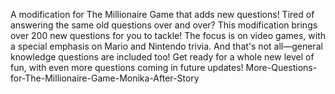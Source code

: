 A modification for The Millionaire Game that adds new questions! Tired of answering the same old questions over and over? This modification brings over 200 new questions for you to tackle! The focus is on video games, with a special emphasis on Mario and Nintendo trivia. And that's not all—general knowledge questions are included too! Get ready for a whole new level of fun, with even more questions coming in future updates! More-Questions-for-The-Millionaire-Game-Monika-After-Story
